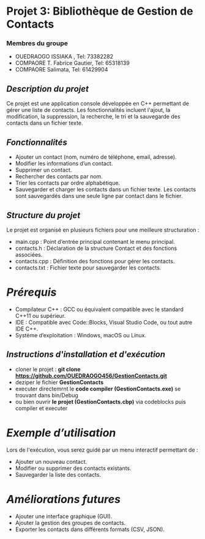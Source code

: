 # **Projet 3: Bibliothèque de Gestion de Contacts**

### Membres du groupe
* OUEDRAOGO ISSIAKA , Tel: 73382282
* COMPAORE T. Fabrice Gautier, Tel: 65318139
* COMPAORE Salimata, Tel: 61429904


## *Description du projet*

Ce projet est une application console développée en C++ permettant de gérer une liste de contacts. Les fonctionnalités incluent l'ajout, la modification, la suppression, la recherche, le tri et la sauvegarde des contacts dans un fichier texte.


## *Fonctionnalités*
* Ajouter un contact (nom, numéro de téléphone, email, adresse).
* Modifier les informations d’un contact.
* Supprimer un contact.
* Rechercher des contacts par nom.
* Trier les contacts par ordre alphabétique.
* Sauvegarder et charger les contacts dans un fichier texte. Les contacts sont sauvegardés dans une seule ligne par contact dans le fichier.


## *Structure du projet*

Le projet est organisé en plusieurs fichiers pour une meilleure structuration :

* main.cpp : Point d’entrée principal contenant le menu principal.
* contacts.h : Déclaration de la structure Contact et des fonctions associées.
* contacts.cpp : Définition des fonctions pour gérer les contacts.
* contacts.txt : Fichier texte pour sauvegarder les contacts.


# *Prérequis*
* Compilateur C++ : GCC ou équivalent compatible avec le standard C++11 ou supérieur.
* IDE : Compatible avec Code::Blocks, Visual Studio Code, ou tout autre IDE C++.
* Système d’exploitation : Windows, macOS ou Linux.


## *Instructions d'installation et d'exécution*
* cloner le projet : **git clone https://github.com/OUEDRAOGO456/GestionContacts.git**
* deziper le fichier **GestionContacts**
* executer directemrnt le **code compiler (GestionContacts.exe)** se trouvant dans bin/Debug
* ou bien ouvrir **le projet (GestionContacts.cbp)** via codeblocks puis compiler et executer


# *Exemple d’utilisation*
Lors de l'exécution, vous serez guidé par un menu interactif permettant de :
* Ajouter un nouveau contact.
* Modifier ou supprimer des contacts existants.
* Sauvegarder la liste des contacts.

# *Améliorations futures*
* Ajouter une interface graphique (GUI).
* Ajouter la gestion des groupes de contacts.
* Exporter les contacts dans différents formats (CSV, JSON).


